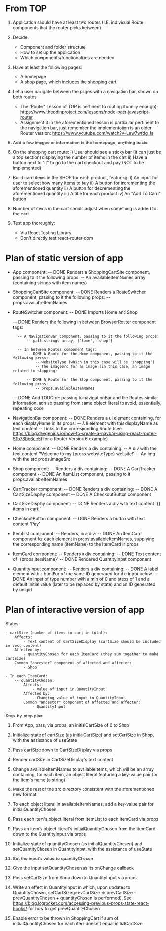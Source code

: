 # From TOP

1. Application should have at least two routes (I.E. individual Route components that the router picks between)

2. Decide:
    - Component and folder structure
    - How to set up the application
    - Which components/functionalities are needed

3. Have at least the following pages:
    - A homepage
    - A shop page, which includes the shopping cart

4. Let a user navigate between the pages with a navigation bar, shown on both routes
    - The 'Router' Lesson of TOP is pertinent to routing (funnily enough): https://www.theodinproject.com/lessons/node-path-javascript-router
    - Assignment 3 in the aforementioned lesson is particular pertinent to the navigation bar, just remember the implementation is an older Router version: https://www.youtube.com/watch?v=Law7wfdg_ls

5. Add a few images or information to the homepage, anything basic

6. On the shopping cart route:
    i) User should see a sticky bar (it can just be a top section) displaying the number of items in the cart
    ii) Have a button next to "it" to go to the cart checkout and pay (NOT to be implemented)

7. Build card items in the SHOP for each product, featuring:
    i) An input for user to select how many items to buy
    ii) A button for incrementing the aforementioned quantity
    ii) A button for decrementing the aforementioned quantity
    iii) A title for each product
    iv) An "Add To Card" button

8. Number of items in the cart should adjust when something is added to the cart

9. Test app thoroughly:
    - Via React Testing Library
    - Don't directly test react-router-dom

# Plan of static version of app

- App component:
    -- DONE Renders a ShoppingCartSite component, passing to it the following props:
        -- An availableItemNames array (containing strings with item names)

- ShoppingCartSite component:
    -- DONE Renders a RouteSwitcher component, passing to it the following props:
        -- props.availableItemNames

- RouteSwitcher component:
    -- DONE Imports Home and Shop

    -- DONE Renders the following in between BrowserRouter component tags:

        -- A NavigationBar component, passing to it the following props:
            -- path strings array, ['home', 'shop']

        -- In between Routes component tags:
            -- DONE A Route for the Home component, passing to it the following props:
                -- websiteType (which in this case will be 'shopping')
                -- The imageSrc for an image (in this case, an image related to shopping)

            -- DONE A Route for the Shop component, passing to it the following props:
                -- props.availableItemNames

    -- DONE Add TODO re: passing to navigationBar and the Routes similar information, adn so passing from same object literal to avoid, essentially, repeating code

- NavigationBar component:
    -- DONE Renders a ul element containing, for each displayName in its props:
        -- A li element with this displayName as text content
        -- Links to the corresponding Route (see https://blog.devgenius.io/how-to-create-a-navbar-using-react-router-51b78bc6ce51 for a Router Version 6 example)

- Home component:
    -- DONE Renders a div containing:
        -- A div with the text content 'Welcome to my {props.websiteType} website!'
        -- An img with the src props.imageSrc

- Shop component:
    -- Renders a div containing:
        -- DONE A CartTracker component
        -- DONE An ItemList component, passing to it props.availableItemNames

- CartTracker component:
    -- DONE Renders a div containing:
        -- DONE A CartSizeDisplay component
        -- DONE A CheckoutButton component

- CartSizeDisplay component:
    -- DONE Renders a div with text content '{} items in cart!'

- CheckoutButton component:
    -- DONE Renders a button with text content 'Pay'

- ItemList component:
    -- Renders, in a div:
        -- DONE An ItemCard component for each element in props.availableItemNames, supplying the corresponding name (itemName) to the ItemCard in props


- ItemCard component:
    -- Renders a div containing:
        -- DONE Text content of '{props.itemName}'
        -- DONE Rendered QuantityInput component

- QuantityInput component:
    -- Renders a div containing:
        -- DONE A label element with a htmlFor of the same ID generated for the input below
        -- DONE An input of type number with a min of 0 and steps of 1 and a default initial value (later to be replaced by state) and an ID generated by uniqid

# Plan of interactive version of app

States:

    - cartSize (number of items in cart in total):
        Affects:
            - Text content of CartSizeDisplay (cartSize should be included in text content)
        Affected by:
            - quantityChosen for each ItemCard (they sum together to make cartSize)
        Common "ancestor" component of affected and affecter:
            - Shop

    - In each ItemCard:
        -- quantityChosen:
            Affects:
                - Value of input in QuantityInput
            Affected by:
                - Changing value of input in QuantityInput
            Common "ancestor" component of affected and affecter:
                - QuantityInput

Step-by-step plan:

1. From App, pass, via props, an initialCartSize of 0 to Shop
2. Initialize state of cartSize (as initialCartSize) and setCartSize in Shop, with the assistance of useState

3. Pass cartSize down to CartSizeDisplay via props
4. Render cartSize in CartSizeDisplay's text content

5. Change availableItemNames to availableItems, which will be an array containing, for each item, an object literal featuring a key-value pair for the item's name (a string)
6. Make the rest of the src directory consistent with the aforementioned new format

7. To each object literal in availableItemNames, add a key-value pair for initialQuantityChosen

8. Pass each item's object literal from ItemList to each ItemCard via props
9. Pass an item's object literal's initialQuantityChosen from the ItemCard down to the QuantityInput via props

10. Initialize state of quantityChosen (as initialQuantityChosen) and setQuantityChosen in QuantityInput, with the assistance of useState

11. Set the input's value to quantityChosen

12. Give the input setQuantityChosen as its onChange callback

13. Pass setCartSize from Shop down to QuantityInput via props

14. Write an effect in QuantityInput in which, upon updates to QuantityChosen, setCartSize(prevCartSize => prevCartSize - prevQuantityChosen + quantityChosen is performed). See https://blog.logrocket.com/accessing-previous-props-state-react-hooks/ for how to get prevQuantityChosen

15. Enable error to be thrown in ShoppingCart if sum of initialQuantityChosen for each item doesn't equal initialCartSize
